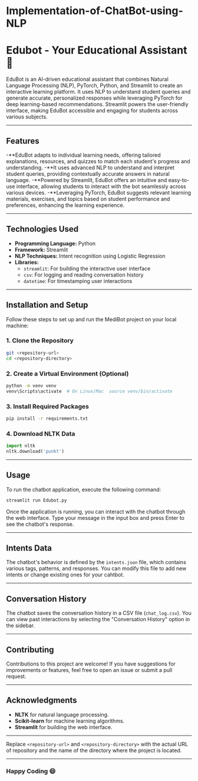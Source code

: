 # Implementation-of-ChatBot-using-NLP

# Edubot - Your Educational Assistant 🤖

EduBot is an AI-driven educational assistant that combines Natural Language Processing (NLP), PyTorch, Python, and Streamlit to create an interactive learning platform. It uses NLP to understand student queries and generate accurate, personalized responses while leveraging PyTorch for deep learning-based recommendations. Streamlit powers the user-friendly interface, making EduBot accessible and engaging for students across various subjects.

---

## Features

-**EduBot adapts to individual learning needs, offering tailored explanations, resources, and quizzes to match each student's progress and understanding.
-**It uses advanced NLP to understand and interpret student queries, providing contextually accurate answers in natural language.
-**Powered by Streamlit, EduBot offers an intuitive and easy-to-use interface, allowing students to interact with the bot seamlessly across various devices.
-**Leveraging PyTorch, EduBot suggests relevant learning materials, exercises, and topics based on student performance and preferences, enhancing the learning experience.


---


## Technologies Used

- **Programming Language:** Python
- **Framework:** Streamlit
- **NLP Techniques:** Intent recognition using Logistic Regression
- **Libraries:**  
  - `streamlit`: For building the interactive user interface  
  - `csv`: For logging and reading conversation history  
  - `datetime`: For timestamping user interactions

---

## Installation and Setup

Follow these steps to set up and run the MediBot project on your local machine:

### 1. Clone the Repository  
   ```bash
   git <repository-url>
   cd <repository-directory>
   ```

### 2. Create a Virtual Environment (Optional)
```bash
python -m venv venv
venv\Scripts\activate  # On Linux/Mac  source venv/bin/activate
```

### 3. Install Required Packages
```bash
pip install -r requirements.txt
```

### 4. Download NLTK Data
```python
import nltk
nltk.download('punkt')
```

---

## Usage
To run the chatbot application, execute the following command:
```bash
streamlit run Edubot.py
```

Once the application is running, you can interact with the chatbot through the web interface. Type your message in the input box and press Enter to see the chatbot's response.

---

## Intents Data
The chatbot's behavior is defined by the `intents.json` file, which contains various tags, patterns, and responses. You can modify this file to add new intents or change existing ones for your cahtbot.

---

## Conversation History
The chatbot saves the conversation history in a CSV file (`chat_log.csv`). You can view past interactions by selecting the "Conversation History" option in the sidebar.

---

## Contributing
Contributions to this project are welcome! If you have suggestions for improvements or features, feel free to open an issue or submit a pull request.

---

## Acknowledgments
- **NLTK** for natural language processing.
- **Scikit-learn** for machine learning algorithms.
- **Streamlit** for building the web interface.

---

Replace `<repository-url>` and `<repository-directory>` with the actual URL of repository and the name of the directory where the project is located. 

---

### Happy Coding 😄
